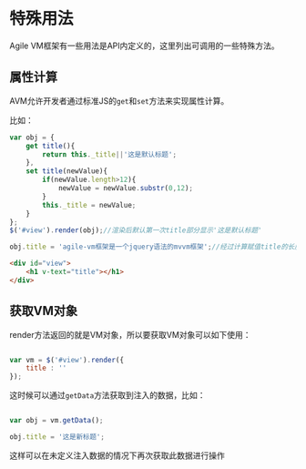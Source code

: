 
# 特殊用法

Agile VM框架有一些用法是API内定义的，这里列出可调用的一些特殊方法。

<h2 id="cid_0">属性计算</h2>

AVM允许开发者通过标准JS的<code>get</code>和<code>set</code>方法来实现属性计算。

比如：

```javascript
var obj = {
    get title(){
        return this._title||'这是默认标题';
    },
    set title(newValue){
        if(newValue.length>12){
            newValue = newValue.substr(0,12);
        }
        this._title = newValue;
    }
};
$('#view').render(obj);//渲染后默认第一次title部分显示'这是默认标题'

obj.title = 'agile-vm框架是一个jquery语法的mvvm框架';//经过计算赋值title的长度只保留12个字符

```

```html
<div id="view">
    <h1 v-text="title"></h1>
</div>
```

<h2 id="cid_1">获取VM对象</h2>

render方法返回的就是VM对象，所以要获取VM对象可以如下使用：

```javascript

var vm = $('#view').render({
    title : ''
});

```

这时候可以通过<code>getData</code>方法获取到注入的数据，比如：

```javascript

var obj = vm.getData();

obj.title = '这是新标题';

```

这样可以在未定义注入数据的情况下再次获取此数据进行操作